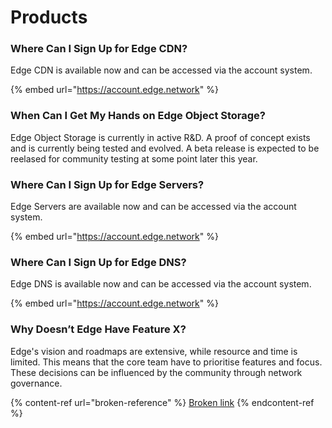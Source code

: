 # Products

### Where Can I Sign Up for Edge CDN?

Edge CDN is available now and can be accessed via the account system.

{% embed url="https://account.edge.network" %}

### When Can I Get My Hands on Edge Object Storage?

Edge Object Storage is currently in active R\&D. A proof of concept exists and is currently being tested and evolved. A beta release is expected to be reelased for community testing at some point later this year.

### Where Can I Sign Up for Edge Servers?

Edge Servers are available now and can be accessed via the account system.

{% embed url="https://account.edge.network" %}

### Where Can I Sign Up for Edge DNS?

Edge DNS is available now and can be accessed via the account system.

{% embed url="https://account.edge.network" %}

### Why Doesn’t Edge Have Feature X?

Edge's vision and roadmaps are extensive, while resource and time is limited. This means that the core team have to prioritise features and focus. These decisions can be influenced by the community through network governance.

{% content-ref url="broken-reference" %}
[Broken link](broken-reference)
{% endcontent-ref %}
